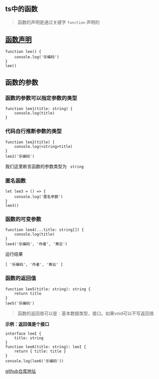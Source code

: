 ## ts中的函数

> 函数的声明是通过关键字 `function` 声明的

## [函数声明](../ts/function.ts)

```tsx
function lee() {
    console.log('乐编码')
}
lee()
```



## 函数的参数

### 函数的参数可以指定参数的类型

```tsx
function lee1(title: string) {
    console.log(title)
}
```

### 代码自行推断参数的类型

```
function lee2(title) {
    console.log(<string>title)
}
lee2('乐编码')
```

我们这里断言函数的参数类型为 ` string` 

### 匿名函数

```tsx
let lee3 = () => {
    console.log('匿名参数')
}
lee3()
```



### 函数的可变参数

```tsx
function lee4(...title: string[]) {
    console.log(title)
}
lee4('乐编码', '作者', '寒云')
```

运行结果

```
[ '乐编码', '作者', '寒云' ]
```

### 函数的返回值

```
function lee5(title: string): string {
    return title
}
lee5('乐编码')
```

> 函数的返回值可以是：基本数据类型，接口。如果void可以不写返回值

**示例：返回值是个接口**

```
interface leeI {
    title: string
}
function lee6(title: string): leeI {
    return { title: title }
}
console.log(lee6('乐编码'))
```





[github仓库地址](https://github.com/hanyunmuyu/learn-ts)


